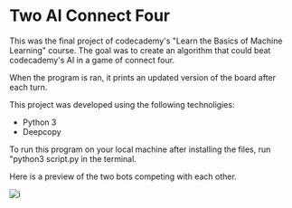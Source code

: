 # Two AI Connect Four
This was the final project of codecademy's "Learn the Basics of Machine Learning" course. The goal was to create an algorithm that could beat codecademy's AI in a game of connect four.

When the program is ran, it prints an updated version of the board after each turn.

This project was developed using the following technoligies:

- Python 3
- Deepcopy

To run this program on your local machine after installing the files, run "python3 script.py in the terminal.

Here is a preview of the two bots competing with each other.

![i](https://github.com/MasonBoom/Two-AI-connect-four/blob/main/script.py%20-%20Connect%20Four%20AI%20-%20Visual%20Studio%20Code%202_4_2022%206_27_39%20AM.png?raw=true)
